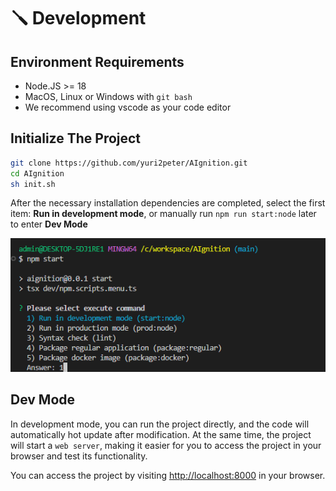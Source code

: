 # 🪛 Development

## Environment Requirements

- Node.JS >= 18
- MacOS, Linux or Windows with `git bash`
- We recommend using vscode as your code editor

## Initialize The Project

```bash
git clone https://github.com/yuri2peter/AIgnition.git
cd AIgnition
sh init.sh
```

After the necessary installation dependencies are completed, select the first item: **Run in development mode**, or manually run `npm run start:node` later to enter **Dev Mode**

![image.png](https://github.com/yuri2peter/picx-images-hosting/raw/master/image.zkOUaU.png)

## Dev Mode

In development mode, you can run the project directly, and the code will automatically hot update after modification. At the same time, the project will start a `web server`, making it easier for you to access the project in your browser and test its functionality.

You can access the project by visiting [http://localhost:8000](http://localhost:8000) in your browser.
